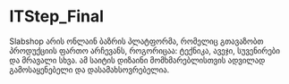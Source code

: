 # ITStep_Final
Slabshop არის ონლაინ ბაზრის პლატფორმა, რომელიც გთავაზობთ პროდუქციის ფართო არჩევანს, როგორიცაა: ტექნიკა, ავეჯი, სუვენირები და მრავალი სხვა. ამ საიტის დიზაინი მომხმარებლისთვის ადვილად გამოსაყენებელი და დასამახსოვრებელია. 